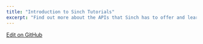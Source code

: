 ```yaml
---
title: "Introduction to Sinch Tutorials"
excerpt: "Find out more about the APIs that Sinch has to offer and learn how to use them. Check out some of the tutorials that Sinch provides here."
---
```



<a class="edit-on-github" href="https://github.com/sinch/docs/blob/master/docs/tutorials/tutorials-introduction.md">Edit on GitHub</a>
